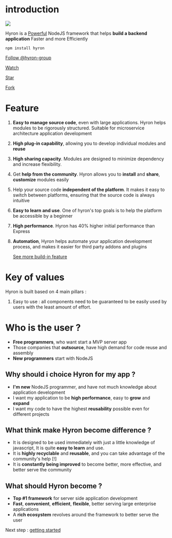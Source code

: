 # introduction

![](https://i.imgur.com/mAjPWAu.png)

Hyron is a [Powerful](benchmark.md) NodeJS framework that helps **build a backend application** Faster and more Efficiently

```
npm install hyron
```

<!-- button follow -->
<a class="github-button" href="https://github.com/hyron-group" data-show-count="true" aria-label="Follow @hyron-group on GitHub">Follow @hyron-group</a>

<!-- button watch -->
<a class="github-button" href="https://github.com/hyron-group/hyron/subscription" data-icon="octicon-eye" data-show-count="true" aria-label="Watch hyron-group/hyron on GitHub">Watch</a>

<!-- button star -->
<a class="github-button" href="https://github.com/hyron-group/hyron" data-icon="octicon-star" data-show-count="true" aria-label="Star hyron-group/hyron on GitHub">Star</a>

<!-- button fork -->
<a class="github-button" href="https://github.com/hyron-group/hyron/fork" data-icon="octicon-repo-forked" data-show-count="true" aria-label="Fork hyron-group/hyron on GitHub">Fork</a>

<script async defer src="https://buttons.github.io/buttons.js"></script>

# Feature

1. **Easy to manage source code**, even with large applications. Hyron helps modules to be rigorously structured. Suitable for microservice architecture application development
2. **High plug-in capability**, allowing you to develop individual modules and **reuse**
3. **High sharing capacity**. Modules are designed to minimize dependency and increase flexibility.
4. Get **help from the community**. Hyron allows you to **install** and **share**, **customize** modules easily
5. Help your source code **independent of the platform**. It makes it easy to switch between platforms, ensuring that the source code is always intuitive
6. **Easy to learn and use**. One of hyron's top goals is to help the platform be accessible by a beginner
7. **High performance**. Hyron has 40% higher initial performance than Express
8. **Automation**, Hyron helps automate your application development process, and makes it easier for third party addons and plugins

    [See more build-in feature](./buildin-features)

# Key of values

Hyron is built based on 4 main pillars :
1. Easy to use : all components need to be guaranteed to be easily used by users with the least amount of effort.

# Who is the user ?

-   **Free programmers**, who want start a MVP server app
-   Those companies that **outsource**, have high demand for code reuse and assembly
-   **New programmers** start with NodeJS

## Why should i choice Hyron for my app ?

-   **I'm new** NodeJS programmer, and have not much knowledge about application development
-   I want my application to be **high performance**, easy to **grow** and **expand**
-   I want my code to have the highest **reusability** possible even for different projects

## What think make Hyron become difference ?

-   It is designed to be used immediately with just a little knowledge of javascript, It is quite **easy to learn** and use.
-   It is **highly recyclable** and **reusable**, and you can take advantage of the community's help \[!\]
-   It is **constantly being improved** to become better, more effective, and better serve the community

## What should Hyron become ?

-   **Top \#1 framework** for server side application development
-   **Fast**, **convenient**, **efficient**, **flexible**, better serving large enterprise applications
-   A **rich ecosystem** revolves around the framework to better serve the user

Next step : [getting started](geting-started.md)
